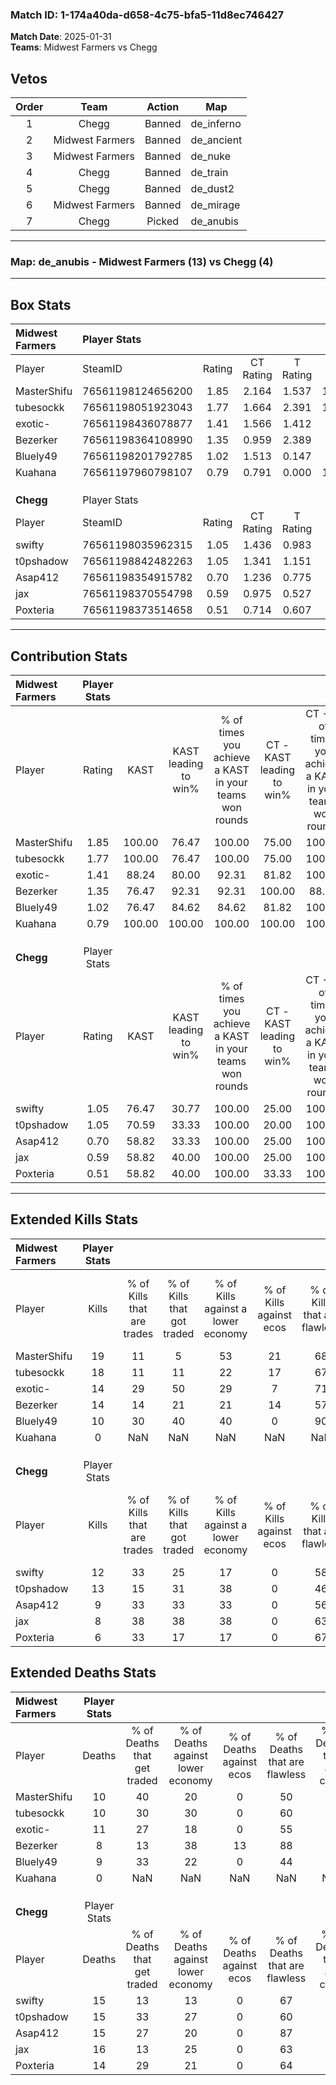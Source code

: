 ### Match ID: 1-174a40da-d658-4c75-bfa5-11d8ec746427  
**Match Date**: 2025-01-31  
**Teams**: Midwest Farmers vs Chegg  

## Vetos  

| Order | Team | Action | Map |
| :---: | :--: | :----: | --- |
| 1 | Chegg | Banned | de_inferno |
| 2 | Midwest Farmers | Banned | de_ancient |
| 3 | Midwest Farmers | Banned | de_nuke |
| 4 | Chegg | Banned | de_train |
| 5 | Chegg | Banned | de_dust2 |
| 6 | Midwest Farmers | Banned | de_mirage |
| 7 | Chegg | Picked | de_anubis |

---  

### **Map**: de_anubis - Midwest Farmers (13) vs Chegg (4)  
---  

## Box Stats  

| **Midwest Farmers** | Player Stats      |        |           |          |        |       |       |         |        |      |     |
| :- | :- | :-: | :-: | :-: | :-: | :-: | :-: | :-: | :-: | :-: | :-: |
| Player              | SteamID           | Rating | CT Rating | T Rating |  KAST  |  ADR  | Kills | Assists | Deaths | K/D  | HS% |
| MasterShifu         | 76561198124656200 |  1.85  |   2.164   |  1.537   | 100.00 | 115.3 |  19   |    7    |   10   | 1.90 | 31  |
| tubesockk           | 76561198051923043 |  1.77  |   1.664   |  2.391   | 100.00 | 111.1 |  18   |    4    |   10   | 1.80 | 66  |
| exotic-             | 76561198436078877 |  1.41  |   1.566   |  1.412   | 88.24  | 93.5  |  14   |    6    |   11   | 1.27 | 35  |
| Bezerker            | 76561198364108990 |  1.35  |   0.959   |  2.389   | 76.47  | 79.9  |  14   |    2    |   8    | 1.75 | 50  |
| Bluely49            | 76561198201792785 |  1.02  |   1.513   |  0.147   | 76.47  | 49.7  |  10   |    2    |   9    | 1.11 | 60  |
| Kuahana             | 76561197960798107 |  0.79  |   0.791   |  0.000   | 100.00 |  0.0  |   0   |    0    |   0    | 0.00 |  0  |
|                     |                   |        |           |          |        |       |       |         |        |      |     |
|                     |                   |        |           |          |        |       |       |         |        |      |     |
|                     |                   |        |           |          |        |       |       |         |        |      |     |
| **Chegg**           | Player Stats      |        |           |          |        |       |       |         |        |      |     |
| Player              | SteamID           | Rating | CT Rating | T Rating |  KAST  |  ADR  | Kills | Assists | Deaths | K/D  | HS% |
| swifty              | 76561198035962315 |  1.05  |   1.436   |  0.983   | 76.47  | 76.9  |  12   |    8    |   15   | 0.80 | 66  |
| t0pshadow           | 76561198842482263 |  1.05  |   1.341   |  1.151   | 70.59  | 80.7  |  13   |    4    |   15   | 0.87 | 30  |
| Asap412             | 76561198354915782 |  0.70  |   1.236   |  0.775   | 58.82  | 61.8  |   9   |    4    |   15   | 0.60 | 66  |
| jax                 | 76561198370554798 |  0.59  |   0.975   |  0.527   | 58.82  | 56.2  |   8   |    3    |   16   | 0.50 | 50  |
| Poxteria            | 76561198373514658 |  0.51  |   0.714   |  0.607   | 58.82  | 46.9  |   6   |    1    |   14   | 0.43 | 66  |
---  

## Contribution Stats  

| **Midwest Farmers** | Player Stats |        |                      |                                                        |                           |                                                             |                          |                                                            |
| :- | :-: | :-: | :-: | :-: | :-: | :-: | :-: | :-: |
| Player              |    Rating    |  KAST  | KAST leading to win% | % of times you achieve a KAST in your teams won rounds | CT - KAST leading to win% | CT - % of times you achieve a KAST in your teams won rounds | T - KAST leading to win% | T - % of times you achieve a KAST in your teams won rounds |
| MasterShifu         |     1.85     | 100.00 |        76.47         |                         100.00                         |           75.00           |                           100.00                            |          80.00           |                           100.00                           |
| tubesockk           |     1.77     | 100.00 |        76.47         |                         100.00                         |           75.00           |                           100.00                            |          80.00           |                           100.00                           |
| exotic-             |     1.41     | 88.24  |        80.00         |                         92.31                          |           81.82           |                           100.00                            |          75.00           |                           75.00                            |
| Bezerker            |     1.35     | 76.47  |        92.31         |                         92.31                          |          100.00           |                            88.89                            |          80.00           |                           100.00                           |
| Bluely49            |     1.02     | 76.47  |        84.62         |                         84.62                          |           81.82           |                           100.00                            |          100.00          |                           50.00                            |
| Kuahana             |     0.79     | 100.00 |        100.00        |                         100.00                         |          100.00           |                           100.00                            |           0.00           |                            0.00                            |
|                     |              |        |                      |                                                        |                           |                                                             |                          |                                                            |
|                     |              |        |                      |                                                        |                           |                                                             |                          |                                                            |
|                     |              |        |                      |                                                        |                           |                                                             |                          |                                                            |
| **Chegg**           | Player Stats |        |                      |                                                        |                           |                                                             |                          |                                                            |
| Player              |    Rating    |  KAST  | KAST leading to win% | % of times you achieve a KAST in your teams won rounds | CT - KAST leading to win% | CT - % of times you achieve a KAST in your teams won rounds | T - KAST leading to win% | T - % of times you achieve a KAST in your teams won rounds |
| swifty              |     1.05     | 76.47  |        30.77         |                         100.00                         |           25.00           |                           100.00                            |          33.33           |                           100.00                           |
| t0pshadow           |     1.05     | 70.59  |        33.33         |                         100.00                         |           20.00           |                           100.00                            |          42.86           |                           100.00                           |
| Asap412             |     0.70     | 58.82  |        33.33         |                         100.00                         |           25.00           |                           100.00                            |          37.50           |                           100.00                           |
| jax                 |     0.59     | 58.82  |        40.00         |                         100.00                         |           25.00           |                           100.00                            |          50.00           |                           100.00                           |
| Poxteria            |     0.51     | 58.82  |        40.00         |                         100.00                         |           33.33           |                           100.00                            |          42.86           |                           100.00                           |
---  

## Extended Kills Stats  

| **Midwest Farmers** | Player Stats |                            |                            |                                    |                         |                              |                                 |                                       |                    |           |
| :- | :-: | :-: | :-: | :-: | :-: | :-: | :-: | :-: | :-: | :-: |
| Player              |    Kills     | % of Kills that are trades | % of Kills that got traded | % of Kills against a lower economy | % of Kills against ecos | % of Kills that are flawless | % of Kills that are close duels | % of Kills that are assisted by flash | Pistol Round Kills | AWP Kills |
| MasterShifu         |      19      |             11             |             5              |                 53                 |           21            |              68              |                0                |                   0                   |         0          |     2     |
| tubesockk           |      18      |             11             |             11             |                 22                 |           17            |              67              |                6                |                   0                   |         0          |     6     |
| exotic-             |      14      |             29             |             50             |                 29                 |            7            |              71              |                0                |                   0                   |         0          |     1     |
| Bezerker            |      14      |             14             |             21             |                 21                 |           14            |              57              |                7                |                   0                   |         2          |     2     |
| Bluely49            |      10      |             30             |             40             |                 40                 |            0            |              90              |                0                |                   0                   |         0          |     0     |
| Kuahana             |      0       |            NaN             |            NaN             |                NaN                 |           NaN           |             NaN              |               NaN               |                  NaN                  |        null        |   null    |
|                     |              |                            |                            |                                    |                         |                              |                                 |                                       |                    |           |
|                     |              |                            |                            |                                    |                         |                              |                                 |                                       |                    |           |
|                     |              |                            |                            |                                    |                         |                              |                                 |                                       |                    |           |
| **Chegg**           | Player Stats |                            |                            |                                    |                         |                              |                                 |                                       |                    |           |
| Player              |    Kills     | % of Kills that are trades | % of Kills that got traded | % of Kills against a lower economy | % of Kills against ecos | % of Kills that are flawless | % of Kills that are close duels | % of Kills that are assisted by flash | Pistol Round Kills | AWP Kills |
| swifty              |      12      |             33             |             25             |                 17                 |            0            |              58              |               17                |                   0                   |         0          |     2     |
| t0pshadow           |      13      |             15             |             31             |                 38                 |            0            |              46              |                0                |                  15                   |         0          |     0     |
| Asap412             |      9       |             33             |             33             |                 33                 |            0            |              56              |               22                |                  11                   |         0          |     0     |
| jax                 |      8       |             38             |             38             |                 38                 |            0            |              63              |               13                |                   0                   |         0          |     1     |
| Poxteria            |      6       |             33             |             17             |                 17                 |            0            |              67              |                0                |                   0                   |         4          |     1     |
## Extended Deaths Stats  

| **Midwest Farmers** | Player Stats |                             |                                   |                          |                               |                            |                           |               |
| :- | :-: | :-: | :-: | :-: | :-: | :-: | :-: | :-: |
| Player              |    Deaths    | % of Deaths that get traded | % of Deaths against lower economy | % of Deaths against ecos | % of Deaths that are flawless | % of Deaths that are close | % of Deaths while blinded | Deaths to AWP |
| MasterShifu         |      10      |             40              |                20                 |            0             |              50               |             20             |            10             |       3       |
| tubesockk           |      10      |             30              |                30                 |            0             |              60               |             10             |            10             |       0       |
| exotic-             |      11      |             27              |                18                 |            0             |              55               |             18             |             9             |       1       |
| Bezerker            |      8       |             13              |                38                 |            13            |              88               |             0              |             0             |       0       |
| Bluely49            |      9       |             33              |                22                 |            0             |              44               |             0              |             0             |       0       |
| Kuahana             |      0       |             NaN             |                NaN                |           NaN            |              NaN              |            NaN             |            NaN            |     null      |
|                     |              |                             |                                   |                          |                               |                            |                           |               |
|                     |              |                             |                                   |                          |                               |                            |                           |               |
|                     |              |                             |                                   |                          |                               |                            |                           |               |
| **Chegg**           | Player Stats |                             |                                   |                          |                               |                            |                           |               |
| Player              |    Deaths    | % of Deaths that get traded | % of Deaths against lower economy | % of Deaths against ecos | % of Deaths that are flawless | % of Deaths that are close | % of Deaths while blinded | Deaths to AWP |
| swifty              |      15      |             13              |                13                 |            0             |              67               |             0              |             0             |       0       |
| t0pshadow           |      15      |             33              |                27                 |            0             |              60               |             0              |             0             |       0       |
| Asap412             |      15      |             27              |                20                 |            0             |              87               |             7              |             0             |       1       |
| jax                 |      16      |             13              |                25                 |            0             |              63               |             0              |             0             |       0       |
| Poxteria            |      14      |             29              |                21                 |            0             |              64               |             7              |             0             |       1       |
